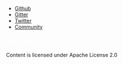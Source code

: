 * [Github](https://github.com/census-instrumentation)
* [Gitter](https://gitter.im/census-instrumentation/Lobby)
* [Twitter](https://twitter.com/opencensusio)
* [Community](/community)

<h5 style="color: #fff">OpenCensus</h5>

Content is licensed under Apache License 2.0
